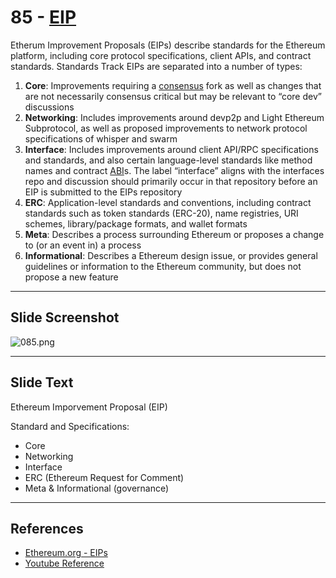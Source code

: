 # 85 - [EIP](EIP.md)

Etherum Improvement Proposals (EIPs) describe standards for the Ethereum platform, including core protocol specifications, client APIs, and contract standards. Standards Track EIPs are separated into a number of types:
1.  **Core**: Improvements requiring a [consensus](Consensus.md) fork as well as changes that are not necessarily consensus critical but may be relevant to “core dev” discussions
2.  **Networking**: Includes improvements around devp2p and Light Ethereum Subprotocol, as well as proposed improvements to network protocol specifications of whisper and swarm
3.  **Interface**: Includes improvements around client API/RPC specifications and standards, and also certain language-level standards like method names and contract [ABI](ABI.md)s. The label “interface” aligns with the interfaces repo and discussion should primarily occur in that repository before an EIP is submitted to the EIPs repository
4.  **ERC**: Application-level standards and conventions, including contract standards such as token standards (ERC-20), name registries, URI schemes, library/package formats, and wallet formats 
5.  **Meta**: Describes a process surrounding Ethereum or proposes a change to (or an event in) a process
6.  **Informational**: Describes a Ethereum design issue, or provides general guidelines or information to the Ethereum community, but does not propose a new feature

___
## Slide Screenshot
![085.png](../images/ethereum101/085.png)
___
## Slide Text
Ethereum Imporvement Proposal (EIP)

Standard and Specifications:
- Core 
- Networking 
- Interface 
- ERC (Ethereum Request for Comment)
- Meta & Informational (governance)
___
## References
-  [Ethereum.org - EIPs](https://eips.ethereum.org/)
-  [Youtube Reference](https://youtu.be/I-TjCtjDs1M?t=666) 